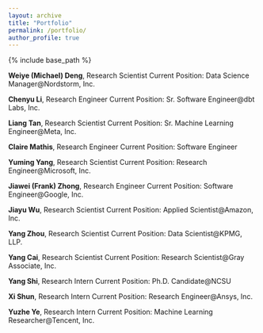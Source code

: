 ```yaml
---
layout: archive
title: "Portfolio"
permalink: /portfolio/
author_profile: true
---
```


{% include base_path %}


**Weiye (Michael) Deng**, Research Scientist
Current Position: Data Science Manager@Nordstorm, Inc.

**Chenyu Li**, Research Engineer
Current Position: Sr. Software Engineer@dbt Labs, Inc.

**Liang Tan**, Research Scientist
Current Position: Sr. Machine Learning Engineer@Meta, Inc.

**Claire Mathis**, Research Engineer
Current Position: Software Engineer

**Yuming Yang**, Research Scientist
Current Position: Research Engineer@Microsoft, Inc.

**Jiawei (Frank) Zhong**, Research Engineer
Current Position: Software Engineer@Google, Inc.

**Jiayu Wu**, Research Scientist
Current Position: Applied Scientist@Amazon, Inc.

**Yang Zhou**, Research Scientist
Current Position: Data Scientist@KPMG, LLP.

**Yang Cai**, Research Scientist
Current Position: Research Scientist@Gray Associate, Inc.

**Yang Shi**, Research Intern
Current Position: Ph.D. Candidate@NCSU

**Xi Shun**, Research Intern
Current Position: Research Engineer@Ansys, Inc.

**Yuzhe Ye**, Research Intern
Current Position: Machine Learning Researcher@Tencent, Inc.

